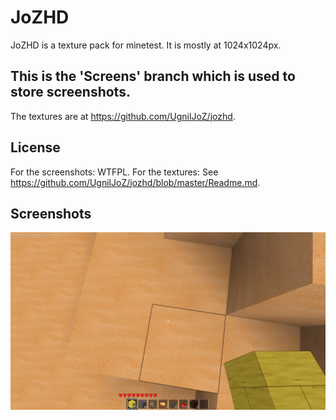 JoZHD
======

JoZHD is a texture pack for minetest. It is mostly at 1024x1024px.

**This is the 'Screens' branch which is used to store screenshots.**
--------------------------------------------------------------------
The textures are at https://github.com/UgnilJoZ/jozhd.

License
--------
For the screenshots: WTFPL.
For the textures: See https://github.com/UgnilJoZ/jozhd/blob/master/Readme.md.

Screenshots
-----------

![Screen1](https://github.com/UgnilJoZ/jozhd/blob/screens/Screen1.png)
